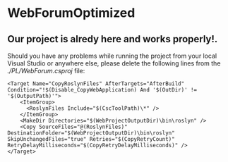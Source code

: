 # WebForumOptimized
<h2>Our project is alredy here and works properly!.</h2>

Should you have any problems while running the project from your local Visual Studio or anywhere else, please delete the following lines from the *./PL/WebForum.csproj* file:

```
<Target Name="CopyRoslynFiles" AfterTargets="AfterBuild" Condition="!$(Disable_CopyWebApplication) And '$(OutDir)' != '$(OutputPath)'">
    <ItemGroup>
      <RoslynFiles Include="$(CscToolPath)\*" />
    </ItemGroup>
    <MakeDir Directories="$(WebProjectOutputDir)\bin\roslyn" />
    <Copy SourceFiles="@(RoslynFiles)" DestinationFolder="$(WebProjectOutputDir)\bin\roslyn" SkipUnchangedFiles="true" Retries="$(CopyRetryCount)"       RetryDelayMilliseconds="$(CopyRetryDelayMilliseconds)" />
</Target>
```
